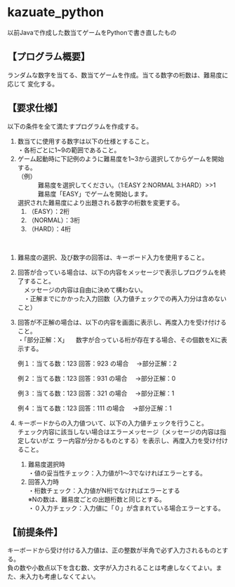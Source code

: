 # kazuate_python
以前Javaで作成した数当てゲームをPythonで書き直したもの

## 【プログラム概要】
ランダムな数字を当てる、数当てゲームを作成。当てる数字の桁数は、難易度に応じて
変化する。

## 【要求仕様】
以下の条件を全て満たすプログラムを作成する。
1. 数当てに使用する数字は以下の仕様とすること。  
・各桁ごとに1~9の範囲であること。
1. ゲーム起動時に下記例のように難易度を1~3から選択してからゲームを開始する。  
（例）  
　　 　難易度を選択してください。（1:EASY  2:NORMAL  3:HARD）>>1   
　　　 難易度「EASY」でゲームを開始します。  
選択された難易度により出題される数字の桁数を変更する。  
    1. （EASY）：2桁  
    1. （NORMAL）：3桁  
    1. （HARD）：4桁  
<br>

1. 難易度の選択、及び数字の回答は、キーボード入力を使用すること。

1. 回答が合っている場合は、以下の内容をメッセージで表示しプログラムを終了すること。  
　メッセージの内容は自由に決めて構わない。  
　・正解までにかかった入力回数（入力値チェックでの再入力分は含めないこと）

1. 回答が不正解の場合は、以下の内容を画面に表示し、再度入力を受け付けること。  
・「部分正解：X」
　数字が合っている桁が存在する場合、その個数をXに表示する。  

    例１：当てる数：123 回答：923 の場合
	　→部分正解：2

    例２：当てる数：123 回答：931 の場合
	　→部分正解：0

    例３：当てる数：123 回答：321 の場合
	　→部分正解：1

    例４：当てる数：123 回答：111 の場合
	　→部分正解：1

1. キーボードからの入力値ついて、以下の入力値チェックを行うこと。  
チェック内容に該当しない場合はエラーメッセージ（メッセージの内容は指定しないがエ
ラー内容が分かるものとする）を表示し、再度入力を受け付けること。
   1. 難易度選択時  
   ・値の妥当性チェック：入力値が1～3でなければエラーとする。
   1. 回答入力時  
    ・桁数チェック：入力値がN桁でなければエラーとする  
    ※Nの数は、難易度ごとの出題桁数と同じとする。  
    ・０入力チェック：入力値に「０」が含まれている場合エラーとする。

## 【前提条件】
キーボードから受け付ける入力値は、正の整数が半角で必ず入力されるものとする。  
負の数や小数点以下を含む数、文字が入力されることは考慮しなくてよい。また、未入力も考慮しなくてよい。
